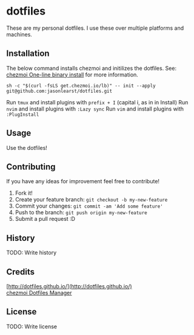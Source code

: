 # dotfiles

These are my personal dotfiles.  I use these over multiple platforms and machines.

## Installation

The below command installs chezmoi and initilizes the dotfiles.  See: [chezmoi One-line binary install](https://www.chezmoi.io/install/#one-line-binary-install) for more information.

`sh -c "$(curl -fsLS get.chezmoi.io/lb)" -- init --apply git@github.com:jasonlearst/dotfiles.git`

Run `tmux` and install plugins with `prefix + I` (capital i, as in in Install)
Run `nvim` and install plugins with `:Lazy sync`
Run `vim` and install plugins with `:PlugInstall`

## Usage

Use the dotfiles!

## Contributing

If you have any ideas for improvement feel free to contribute!

1. Fork it!
2. Create your feature branch: `git checkout -b my-new-feature`
3. Commit your changes: `git commit -am 'Add some feature'`
4. Push to the branch: `git push origin my-new-feature`
5. Submit a pull request :D

## History

TODO: Write history

## Credits

[http://dotfiles.github.io/](http://dotfiles.github.io/)  
[chezmoi Dotfiles Manager](https://www.chezmoi.io/)

## License

TODO: Write license

